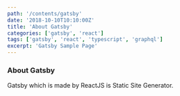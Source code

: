 ```yaml
---
path: '/contents/gatsby'
date: '2018-10-10T10:10:00Z'
title: 'About Gatsby'
categories: ['gatsby', 'react']
tags: ['gatsby', 'react', 'typescript', 'graphql']
excerpt: 'Gatsby Sample Page'
---
```


### About Gatsby

Gatsby which is made by ReactJS is Static Site Generator.
